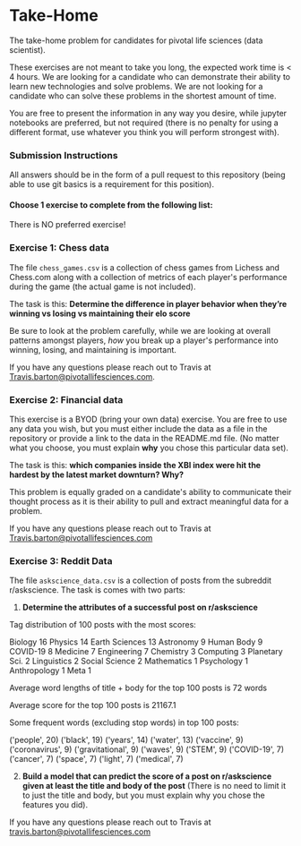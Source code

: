 # Take-Home
The take-home problem for candidates for pivotal life sciences (data scientist).

These exercises are not meant to take you long, the expected work time is < 4 hours. 
We are looking for a candidate who can demonstrate their ability to learn new technologies and solve problems. 
We are not looking for a candidate who can solve these problems in the shortest amount of time.

You are free to present the information in any way you desire, while jupyter notebooks are preferred, but not required 
(there is no penalty for using a different format, use whatever you think you will perform strongest with).

### Submission Instructions

All answers should be in the form of a pull request to this repository (being able to use git basics is a requirement for this position).

#### Choose 1 exercise to complete from the following list:

There is NO preferred exercise!

### Exercise 1: Chess data

The file `chess_games.csv` is a collection of chess games from Lichess and Chess.com along with a collection of metrics 
of each player's performance during the game (the actual game is not included).

The task is this: __Determine the difference in player behavior when they’re winning vs losing vs maintaining their elo score__

Be sure to look at the problem carefully, while we are looking at overall patterns amongst players, *how* you break up a 
player's performance into winning, losing, and maintaining is important. 

If you have any questions please reach out to Travis at Travis.barton@pivotallifesciences.com.

### Exercise 2: Financial data

This exercise is a BYOD (bring your own data) exercise. You are free to use any data you wish, but you must either
include the data as a file in the repository or provide a link to the data in the README.md file. (No matter what you 
choose, you must explain __why__ you chose this particular data set).

The task is this: __which companies inside the XBI index were hit the hardest by the latest market downturn? Why?__

This problem is equally graded on a candidate's ability to communicate their thought process as it is their ability
to pull and extract meaningful data for a problem.

If you have any questions please reach out to Travis at Travis.barton@pivotallifesciences.com

### Exercise 3: Reddit Data 

The file `askscience_data.csv` is a collection of posts from the subreddit r/askscience. The task is comes with two parts: 
1. __Determine the attributes of a successful post on r/askscience__

Tag distribution of 100 posts with the most scores:

Biology           16
Physics           14
Earth Sciences    13
Astronomy          9
Human Body         9
COVID-19           8
Medicine           7
Engineering        7
Chemistry          3
Computing          3
Planetary Sci.     2
Linguistics        2
Social Science     2
Mathematics        1
Psychology         1
Anthropology       1
Meta               1

Average word lengths of title + body for the top 100 posts is 72 words

Average score for the top 100 posts is 21167.1

Some frequent words (excluding stop words) in top 100 posts:

('people', 20)
('black', 19)
('years', 14)
('water', 13)
('vaccine', 9)
('coronavirus', 9)
('gravitational', 9)
('waves', 9)
('STEM', 9)
('COVID-19', 7)
('cancer', 7)
('space', 7)
('light', 7)
('medical', 7)

2. __Build a model that can predict the score of a post on r/askscience given at least the title and body of the post__ 
(There is no need to limit it to just the title and body, but you must explain why you chose the features you did).

If you have any questions please reach out to Travis at travis.barton@pivotallifesciences.com
